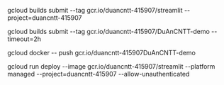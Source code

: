 gcloud builds submit --tag gcr.io/duancntt-415907/streamlit  --project=duancntt-415907

gcloud builds submit --tag gcr.io/duancntt-415907/DuAnCNTT-demo --timeout=2h

gcloud docker -- push gcr.io/duancntt-415907DuAnCNTT-demo



gcloud run deploy --image gcr.io/duancntt-415907/streamlit --platform managed  --project=duancntt-415907 --allow-unauthenticated